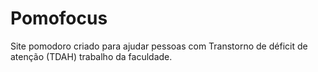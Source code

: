 # Pomofocus
Site pomodoro criado para ajudar pessoas com Transtorno de déficit de atenção (TDAH) trabalho da faculdade.
